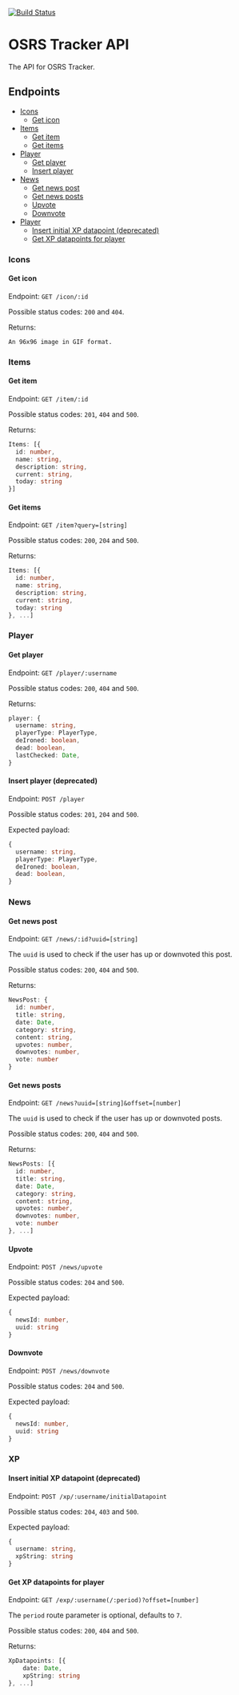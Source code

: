 [![Build Status](https://travis-ci.com/osrs-tracker/osrs-tracker-api.svg?branch=master)](https://travis-ci.com/osrs-tracker/osrs-tracker-api)
# OSRS Tracker API
The API for OSRS Tracker.

## Endpoints

- [Icons](#icons)
  - [Get icon](#get-icon)
- [Items](#items)
  - [Get item](#get-item)
  - [Get items](#get-items)
- [Player](#player)
  - [Get player](#get-player)
  - [Insert player](#insert-player-deprecated)
- [News](#news)
  - [Get news post](#get-news-post)
  - [Get news posts](#get-news-posts)
  - [Upvote](#upvote)
  - [Downvote](#downvote)
- [Player](#player)
  - [Insert initial XP datapoint (deprecated)](#insert-initial-xp-datapoint-deprecated)
  - [Get XP datapoints for player](#get-xp-datapoints-for-player)

### Icons

#### Get icon

Endpoint: `GET /icon/:id`

Possible status codes: `200` and `404`.

Returns:
```
An 96x96 image in GIF format.
```

### Items

#### Get item

Endpoint: `GET /item/:id`

Possible status codes: `201`, `404` and `500`.

Returns:
```ts
Items: [{
  id: number,
  name: string,
  description: string,
  current: string,
  today: string
}]
```

#### Get items

Endpoint: `GET /item?query=[string]`

Possible status codes: `200`, `204` and `500`.

Returns:
```ts
Items: [{
  id: number,
  name: string,
  description: string,
  current: string,
  today: string
}, ...]
```

### Player

#### Get player

Endpoint: `GET /player/:username`

Possible status codes: `200`, `404` and `500`.

Returns:
```ts
player: {
  username: string,
  playerType: PlayerType,
  deIroned: boolean,
  dead: boolean,
  lastChecked: Date,
}
```

#### Insert player (deprecated)

Endpoint: `POST /player`

Possible status codes: `201`, `204` and `500`.

Expected payload:
```ts
{
  username: string,
  playerType: PlayerType,
  deIroned: boolean,
  dead: boolean,
}
```

### News

#### Get news post

Endpoint: `GET /news/:id?uuid=[string]`

The `uuid` is used to check if the user has up or downvoted this post.

Possible status codes: `200`, `404` and `500`.

Returns:
```ts
NewsPost: {
  id: number,
  title: string,
  date: Date,
  category: string,
  content: string,
  upvotes: number,
  downvotes: number,
  vote: number
}
```

#### Get news posts

Endpoint: `GET /news?uuid=[string]&offset=[number]`

The `uuid` is used to check if the user has up or downvoted posts.

Possible status codes: `200`, `404` and `500`.

Returns:
```ts
NewsPosts: [{
  id: number,
  title: string,
  date: Date,
  category: string,
  content: string,
  upvotes: number,
  downvotes: number,
  vote: number
}, ...]
```

#### Upvote

Endpoint: `POST /news/upvote`

Possible status codes: `204` and `500`.

Expected payload:
```ts
{
  newsId: number,
  uuid: string
}
```

#### Downvote

Endpoint: `POST /news/downvote`

Possible status codes: `204` and `500`.

Expected payload:
```ts
{
  newsId: number,
  uuid: string
}
```

### XP

#### Insert initial XP datapoint (deprecated)

Endpoint: `POST /xp/:username/initialDatapoint`

Possible status codes: `204`, `403` and `500`.

Expected payload:
```ts
{
  username: string,
  xpString: string
}
```

#### Get XP datapoints for player

Endpoint: `GET /exp/:username(/:period)?offset=[number]`

The `period` route parameter is optional, defaults to `7`.

Possible status codes: `200`, `404` and `500`.

Returns:
```ts
XpDatapoints: [{
    date: Date,
    xpString: string
}, ...]
```